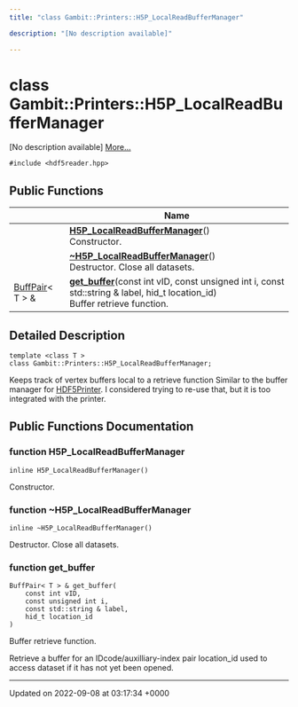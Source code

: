 ```yaml
---
title: "class Gambit::Printers::H5P_LocalReadBufferManager"

description: "[No description available]"

---
```


# class Gambit::Printers::H5P_LocalReadBufferManager



[No description available] [More...](#detailed-description)


`#include <hdf5reader.hpp>`

## Public Functions

|                | Name           |
| -------------- | -------------- |
| | **[H5P_LocalReadBufferManager](/documentation/code/classes/classgambit_1_1printers_1_1h5p__localreadbuffermanager/#function-h5p-localreadbuffermanager)**()<br>Constructor.  |
| | **[~H5P_LocalReadBufferManager](/documentation/code/classes/classgambit_1_1printers_1_1h5p__localreadbuffermanager/#function-h5p-localreadbuffermanager)**()<br>Destructor. Close all datasets.  |
| [BuffPair](/documentation/code/classes/structgambit_1_1printers_1_1buffpair/)< T > & | **[get_buffer](/documentation/code/classes/classgambit_1_1printers_1_1h5p__localreadbuffermanager/#function-get-buffer)**(const int vID, const unsigned int i, const std::string & label, hid_t location_id)<br>Buffer retrieve function.  |

## Detailed Description

```
template <class T >
class Gambit::Printers::H5P_LocalReadBufferManager;
```


Keeps track of vertex buffers local to a retrieve function Similar to the buffer manager for [HDF5Printer](/documentation/code/classes/classgambit_1_1printers_1_1hdf5printer/). I considered trying to re-use that, but it is too integrated with the printer. 

## Public Functions Documentation

### function H5P_LocalReadBufferManager

```
inline H5P_LocalReadBufferManager()
```

Constructor. 

### function ~H5P_LocalReadBufferManager

```
inline ~H5P_LocalReadBufferManager()
```

Destructor. Close all datasets. 

### function get_buffer

```
BuffPair< T > & get_buffer(
    const int vID,
    const unsigned int i,
    const std::string & label,
    hid_t location_id
)
```

Buffer retrieve function. 

Retrieve a buffer for an IDcode/auxilliary-index pair location_id used to access dataset if it has not yet been opened. 


-------------------------------

Updated on 2022-09-08 at 03:17:34 +0000